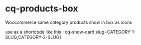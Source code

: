# cq-products-box
Woocommerce same category products show in box as icons

use as a shortcode like this : 
cq-show-card slug=CATEGORY-1-SLUG,CATEGORY-2-SLUG]
